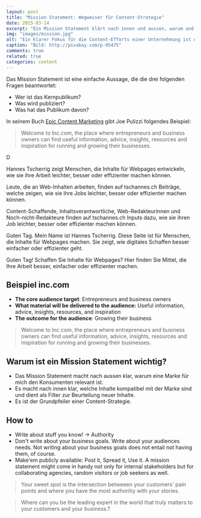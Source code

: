 ```yaml
---
layout: post
title: "Mission Statement: Wegweiser für Content-Strategie"
date: 2015-03-14
excerpt: "Ein Mission Statement klärt nach innen und aussen, warum und für wen welche Marketing-Inhalte produziert werden sollen."
img: "images/mission.jpg"
alt: "Ein klarer Fokus für die Content-Efforts einer Unternehmung ist das Ziel eines Mission Statements."
caption: "Bild: http://pixabay.com/p-95475"
comments: true
related: true
categories: content
---
```


Das Mission Statement ist eine einfache Aussage, die die drei folgenden Fragen beantwortet:

- Wer ist das Kernpublikum? 
- Was wird publiziert?
- Was hat das Publikum davon?

In seinem Buch [Epic Content Marketing](http://www.amazon.com/Epic-Content-Marketing-Different-Customers/dp/0071819894/ref=sr_1_1?s=books&ie=UTF8&qid=1426589504&sr=1-1&keywords=epic+content+marketing) gibt Joe Pulizzi folgendes Beispiel:

> Welcome to Inc.com, the place where entrepreneurs and business owners can find useful information, advice, insights, resources and inspiration for running and growing their businesses.

D

Hannes Tscherrig zeigt Menschen, die Inhalte für Webpages entwickeln, wie sie ihre Arbeit leichter, besser oder effizienter machen können.

Leute, die an Web-Inhalten arbeiten, finden auf tschannes.ch Beiträge, welche zeigen, wie sie ihre Jobs leichter, besser oder effizienter machen können.

Content-Schaffende, Inhaltsverantwortliche, Web-Redakteurinnen und Noch-nicht-Redakteure finden auf tschannes.ch Inputs dazu, wie sie ihren Job leichter, besser oder effizienter machen können.

Guten Tag. Mein Name ist Hannes Tscherrig. Diese Seite ist für Menschen, die Inhalte für Webpages machen. Sie zeigt, wie digitales Schaffen besser einfacher oder effizienter geht.

Guten Tag! Schaffen Sie Inhalte für Webpages? Hier finden Sie Mittel, die Ihre Arbeit besser, einfacher oder effizienter machen.

## Beispiel inc.com

- **The core audience target**: Entrepreneurs and business owners
- **What material will be delivered to the audience:** Useful information, advice, insights, resources, and inspiration
- **The outcome for the audience**: Growing their business

> Welcome to Inc.com, the place where entrepreneurs and business owners can find useful information, advice, insights, resources and inspiration for running and growing their businesses.

## Warum ist ein Mission Statement wichtig?

- Das Mission Statement macht nach aussen klar, warum eine Marke für mich den Konsumenten relevant ist.
- Es macht nach innen klar, welche Inhalte kompatibel mit der Marke sind und dient als Filter zur Beurteilung neuer Inhalte.
- Es ist der Grundpfeiler einer Content-Strategie.

## How to

- Write about stuff you know! -> Authority
- Don't write about your business goals. Write about your audiences needs. Not writing about your business goals does not entail not having them, of course.
- Make'em publicly available: Post it, Spread it, Use it. A mission statement might come in handy not only for internal stakeholders but for collaborating agencies, random visitors or job seekers as well.

> Your sweet spot is the intersection betweeen your customers' pain points and where you have the most authoritiy with your stories.

> Where can you be the leading expert in the world that truly matters to your customers and your business.?